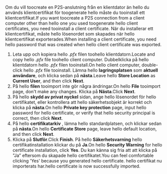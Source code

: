 <span data-ttu-id="d6178-101">Om du vill toocreate en P2S-anslutning från en klientdator än hello du används klientcertifikat för toogenerate hello måste du tooinstall ett klientcertifikat.</span><span class="sxs-lookup"><span data-stu-id="d6178-101">If you want toocreate a P2S connection from a client computer other than hello one you used toogenerate hello client certificates, you need tooinstall a client certificate.</span></span> <span data-ttu-id="d6178-102">När du installerar ett klientcertifikat, måste hello lösenordet som skapades när hello klientcertifikat exporterades.</span><span class="sxs-lookup"><span data-stu-id="d6178-102">When installing a client certificate, you need hello password that was created when hello client certificate was exported.</span></span>

1. <span data-ttu-id="d6178-103">Leta upp och kopiera hello *.pfx* filen toohello klientdatorn.</span><span class="sxs-lookup"><span data-stu-id="d6178-103">Locate and copy hello *.pfx* file toohello client computer.</span></span> <span data-ttu-id="d6178-104">Dubbelklicka på hello klientdatorn hello *.pfx* filen tooinstall.</span><span class="sxs-lookup"><span data-stu-id="d6178-104">On hello client computer, double-click hello *.pfx* file tooinstall.</span></span> <span data-ttu-id="d6178-105">Lämna hello **lagringsplatsen** som **aktuell användare**, och klicka sedan på **nästa**.</span><span class="sxs-lookup"><span data-stu-id="d6178-105">Leave hello **Store Location** as **Current User**, and then click **Next**.</span></span>
2. <span data-ttu-id="d6178-106">På hello **filen** tooimport inte gör några ändringar.</span><span class="sxs-lookup"><span data-stu-id="d6178-106">On hello **File** tooimport page, don't make any changes.</span></span> <span data-ttu-id="d6178-107">Klicka på **Nästa**.</span><span class="sxs-lookup"><span data-stu-id="d6178-107">Click **Next**.</span></span>
3. <span data-ttu-id="d6178-108">På hello **skydd av privat nyckel** sidan, ange hello lösenordet för hello certifikatet, eller kontrollera att hello säkerhetsobjekt är korrekt och klicka på **nästa**.</span><span class="sxs-lookup"><span data-stu-id="d6178-108">On hello **Private key protection** page, input hello password for hello certificate, or verify that hello security principal is correct, then click **Next**.</span></span>
4. <span data-ttu-id="d6178-109">På hello **certifikatarkiv** , lämna hello standardplatsen, och klickar sedan på **nästa**.</span><span class="sxs-lookup"><span data-stu-id="d6178-109">On hello **Certificate Store** page, leave hello default location, and then click **Next**.</span></span>
5. <span data-ttu-id="d6178-110">Klicka på **Slutför**.</span><span class="sxs-lookup"><span data-stu-id="d6178-110">Click **Finish**.</span></span> <span data-ttu-id="d6178-111">På hello **Säkerhetsvarning** hello certifikatinstallation klickar du på **Ja**.</span><span class="sxs-lookup"><span data-stu-id="d6178-111">On hello **Security Warning** for hello certificate installation, click **Yes**.</span></span> <span data-ttu-id="d6178-112">Du kan känna sig fria att att klicka på ”Ja” eftersom du skapade hello certifikatet.</span><span class="sxs-lookup"><span data-stu-id="d6178-112">You can feel comfortable clicking 'Yes' because you generated hello certificate.</span></span> <span data-ttu-id="d6178-113">hello certifikat nu importerats har.</span><span class="sxs-lookup"><span data-stu-id="d6178-113">hello certificate is now successfully imported.</span></span>
